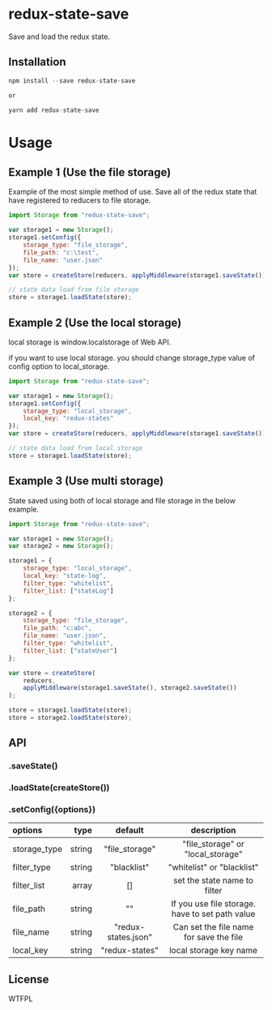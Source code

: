 # redux-state-save

Save and load the redux state.

## Installation

```javascript
npm install --save redux-state-save

or

yarn add redux-state-save
```

# Usage

## Example 1 (Use the file storage)

Example of the most simple method of use. Save all of the redux state that have registered to reducers to file storage.

```javascript
import Storage from "redux-state-save";

var storage1 = new Storage();
storage1.setConfig({
    storage_type: "file_storage",
    file_path: "c:\test",
    file_name: "user.json"
});
var store = createStore(reducers, applyMiddleware(storage1.saveState()));

// state data load from file storage
store = storage1.loadState(store);
```

## Example 2 (Use the local storage)

local storage is window.localstorage of Web API.

if you want to use local storage. you should change storage_type value of config option to local_storage.

```javascript
import Storage from "redux-state-save";

var storage1 = new Storage();
storage1.setConfig({
    storage_type: "local_storage",
    local_key: "redux-states"
});
var store = createStore(reducers, applyMiddleware(storage1.saveState()));

// state data load from local storage
store = storage1.loadState(store);
```

## Example 3 (Use multi storage)

State saved using both of local storage and file storage in the below example.

```javascript
import Storage from "redux-state-save";

var storage1 = new Storage();
var storage2 = new Storage();

storage1 = {
    storage_type: "local_storage",
    local_key: "state-log",
    filter_type: "whitelist",
    filter_list: ["stateLog"]
};

storage2 = {
    storage_type: "file_storage",
    file_path: "c:abc",
    file_name: "user.json",
    filter_type: "whitelist",
    filter_list: ["stateUser"]
};

var store = createStore(
    reducers,
    applyMiddleware(storage1.saveState(), storage2.saveState())
);

store = storage1.loadState(store);
store = storage2.loadState(store);
```

## API

### .saveState()

### .loadState(createStore())

### .setConfig({options})

| options      |   type |       default       |                   description                   |
| :----------- | -----: | :-----------------: | :---------------------------------------------: |
| storage_type | string |   "file_storage"    |        "file_storage" or "local_storage"        |
| filter_type  | string |     "blacklist"     |           "whitelist" or "blacklist"            |
| filter_list  |  array |         []          |          set the state name to filter           |
| file_path    | string |         ""          | If you use file storage. have to set path value |
| file_name    | string | "redux-states.json" |     Can set the file name for save the file     |
| local_key    | string |   "redux-states"    |             local storage key name              |

## License

WTFPL
